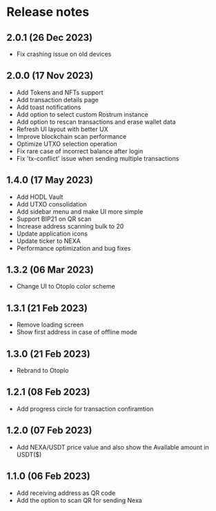 # Release notes

## 2.0.1 (26 Dec 2023)

* Fix crashing issue on old devices

## 2.0.0 (17 Nov 2023)

* Add Tokens and NFTs support
* Add transaction details page
* Add toast notifications
* Add option to select custom Rostrum instance
* Add option to rescan transactions and erase wallet data
* Refresh UI layout with better UX
* Improve blockchain scan performance
* Optimize UTXO selection operation
* Fix rare case of incorrect balance after login
* Fix 'tx-conflict' issue when sending multiple transactions

## 1.4.0 (17 May 2023)

* Add HODL Vault
* Add UTXO consolidation
* Add sidebar menu and make UI more simple
* Support BIP21 on QR scan
* Increase address scanning bulk to 20
* Update application icons
* Update ticker to NEXA
* Performance optimization and bug fixes

## 1.3.2 (06 Mar 2023)

* Change UI to Otoplo color scheme

## 1.3.1 (21 Feb 2023)

* Remove loading screen
* Show first address in case of offline mode

## 1.3.0 (21 Feb 2023)

* Rebrand to Otoplo

## 1.2.1 (08 Feb 2023)

* Add progress circle for transaction confiramtion

## 1.2.0 (07 Feb 2023)

* Add NEXA/USDT price value and also show the Available amount in USDT($)

## 1.1.0 (06 Feb 2023)

* Add receiving address as QR code
* Add the option to scan QR for sending Nexa